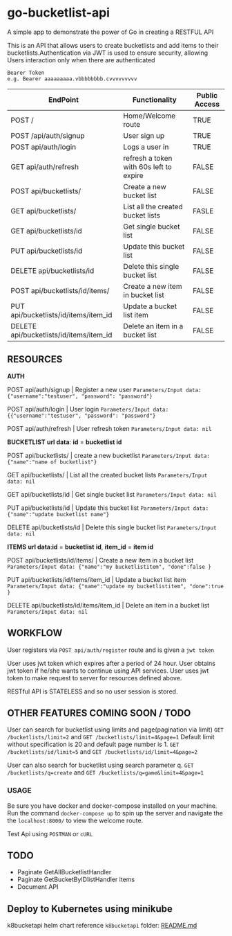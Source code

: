 # go-bucketlist-api

A simple app to demonstrate the power of Go in creating a RESTFUL API

This is an API that allows users to create bucketlists and add items to their bucketlists.Authentication via JWT is used to ensure security, allowing Users interaction only when there are authenticated

```text
Bearer Token
e.g. Bearer aaaaaaaaa.vbbbbbbbb.cvvvvvvvvv
```

EndPoint |Functionality|Public Access
---------|-------------|--------------
POST /|Home/Welcome route|TRUE
POST /api/auth/signup|User sign up|TRUE
POST api/auth/login|Logs a user in|TRUE
GET api/auth/refresh| refresh a token with 60s left to expire|FALSE
POST api/bucketlists/|Create a new bucket list|FALSE
GET api/bucketlists/|List all the created bucket lists|FASLE
GET api/bucketlists/id|Get single bucket list|FALSE
PUT api/bucketlists/id|Update this bucket list|FALSE
DELETE api/bucketlists/id|Delete this single bucket list|FALSE
POST api/bucketlists/id/items/|Create a new item in bucket list|FALSE
PUT api/bucketlists/id/items/item_id|Update a bucket list item|FALSE
DELETE api/bucketlists/id/items/item_id|Delete an item in a bucket list|FALSE

## **__RESOURCES__**

**__AUTH__**

POST api/auth/signup | Register a new user
```Parameters/Input data: {"username":"testuser", "password": "password"}```

POST api/auth/login | User login
```Parameters/Input data: {{"username":"testuser", "password": "password"}```

POST api/auth/refresh | User refresh token
```Parameters/Input data: nil```

**BUCKETLIST** __url data__: __id__ = __bucketlist id__

POST api/bucketlists/  | create a new bucketlist
```Parameters/Input data: {"name":"name of bucketlist"}```

GET api/bucketlists/ | List all the created bucket lists
```Parameters/Input data: nil```

GET api/bucketlists/id | Get single bucket list
```Parameters/Input data: nil```

PUT api/bucketlists/id | Update this bucket list
```Parameters/Input data: {"name":"update bucketlist name"}```

DELETE api/bucketlists/id | Delete this single bucket list
```Parameters/Input data: nil```

**__ITEMS__**  __url data__:__id__ = __bucketlist__ __id__, __item_id__ = __item id__

POST api/bucketlists/id/items/ | Create a new item in a bucket list
```Parameters/Input data: {"name":"my bucketlistitem", "done":false }``` 

PUT api/bucketlists/id/items/item_id | Update a bucket list item
```Parameters/Input data: {"name":"update my bucketlistitem", "done":true }```

DELETE api/bucketlists/id/items/item_id | Delete an item in a bucket list
```Parameters/Input data: nil```

## WORKFLOW

User registers via ```POST api/auth/register``` route and is given a ```jwt token```

User uses jwt token which expires after a period of 24 hour.
User obtains jwt token if he/she wants to continue using  API services.
User uses jwt token to make request to server for resources defined above.

RESTful API is STATELESS and so no user session is stored.

## OTHER FEATURES COMING SOON / TODO

User can search for bucketlist using limits and page(pagination via limit)
```GET /bucketlists/limit=2``` and ```GET /bucketlists/limit=4&page=1```
Default limit without specification is 20 and default page number is 1.
```GET /bucketlists/id/limit=5``` and ```GET /bucketlists/id/limit=4&page=2```

User can also search for bucketlist using search parameter q.
```GET /bucketlists/q=create``` and  ```GET /bucketlists/q=game&limit=4&page=1```

### USAGE

Be sure you have docker and docker-compose installed on your machine.
Run the command `docker-compose up` to spin up the server and navigate the the `localhost:8000/` to view the welcome route.

Test Api using ```POSTMAN```  or ```cURL```

## TODO

- Paginate GetAllBucketlistHandler
- Paginate GetBucketByIDlistHandler items
- Document API

## Deploy to Kubernetes using minikube

k8bucketapi helm chart reference `k8bucketapi` folder: [README.md](https://github.com/andela-sjames/go-bucketlist-api/blob/master/k8bucketapi/README.md)
